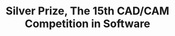 ---
layout: post
time: "21 August 2014"
title: "Silver Prize, The 15th CAD/CAM Competition in Software"
categories: [award]
---
